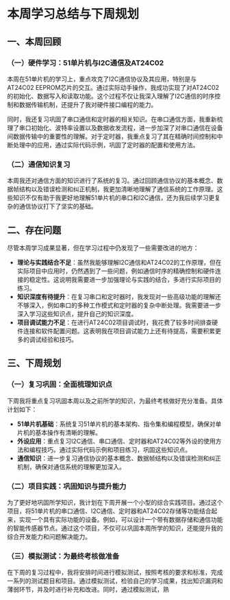 # 本周学习总结与下周规划

## 一、本周回顾

### （一）硬件学习：51单片机与I2C通信及AT24C02
本周在51单片机的学习上，重点攻克了I2C通信协议及其应用，特别是与AT24C02 EEPROM芯片的交互。通过实际动手操作，我成功实现了对AT24C02的初始化、数据写入和读取功能。这个过程不仅让我深入理解了I2C通信的时序控制和数据传输机制，还提升了我对硬件接口编程的能力。

同时，我还复习巩固了串口通信和定时器的相关知识。在串口通信方面，我重新梳理了串口初始化、波特率设置以及数据收发流程，进一步加深了对串口通信在设备间数据传输中的重要性的理解。对于定时器，我重点复习了其在精确时间控制和中断处理中的应用，通过实际代码示例，巩固了定时器的配置和使用方法。

### （二）通信知识复习
本周我还对通信方面的知识进行了系统的复习。通过回顾通信协议的基本概念、数据帧结构以及错误检测和纠正机制，我更加清晰地理解了通信系统的工作原理。这些知识不仅有助于我更好地理解51单片机的串口和I2C通信，还为我后续学习更复杂的通信协议打下了坚实的基础。

## 二、存在问题

尽管本周学习成果显著，但在学习过程中仍发现了一些需要改进的地方：

- **理论与实践结合不足**：虽然我能够理解I2C通信和AT24C02的工作原理，但在实际项目中应用时，仍然遇到了一些问题，例如通信时序的精确控制和硬件连接的稳定性。这说明我需要进一步加强理论与实践的结合，多进行实际项目的练习。
- **知识深度有待提升**：在复习串口和定时器时，我发现对一些高级功能的理解还不够深入，例如串口的多种工作模式和定时器的复杂中断处理。我需要进一步深入学习这些知识点，提升自己的知识深度。
- **项目调试能力不足**：在进行AT24C02项目调试时，我花费了较多时间排查硬件连接和软件配置问题。这表明我在项目调试能力上还有待提高，需要积累更多的调试经验和技巧。

## 三、下周规划

### （一）复习巩固：全面梳理知识点
下周我将重点复习巩固本周以及之前所学的知识，为最终考核做好充分准备。具体计划如下：
- **51单片机基础**：系统复习51单片机的基本架构、指令集和编程模型，确保对单片机的基本操作有清晰的理解。
- **外设应用**：重点复习I2C通信、串口通信、定时器和AT24C02等外设的使用方法和编程技巧。通过实际代码示例和项目练习，巩固这些知识点。
- **通信知识**：进一步复习通信协议的基本概念、数据帧结构以及错误检测和纠正机制，确保对通信系统的理解更加深入。

### （二）项目实践：巩固知识与提升能力
为了更好地巩固所学知识，我计划在下周开展一个小型的综合实践项目。通过这个项目，将51单片机的串口通信、I2C通信、定时器和AT24C02存储等功能结合起来，实现一个具有实际功能的设备。例如，可以设计一个带有数据存储和通信功能的智能传感器节点。通过这个项目，不仅可以巩固本周所学的知识，还能提升我的综合开发能力和问题解决能力。

### （三）模拟测试：为最终考核做准备
在下周的复习过程中，我将安排时间进行模拟测试，按照考核的要求和标准，完成一系列的测试题目和项目。通过模拟测试，检验自己的学习成果，找出知识漏洞和薄弱环节，并及时进行补充和改进。同时，通过模拟测试，熟 ‌‍